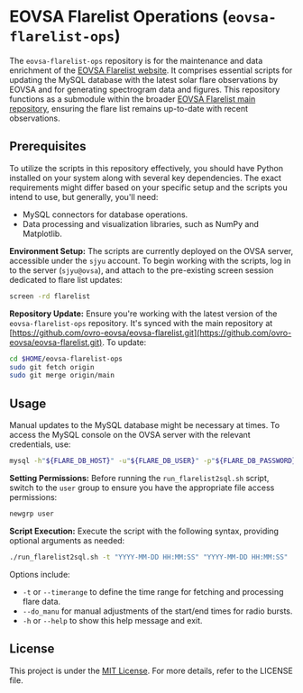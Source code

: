 # EOVSA Flarelist Operations (`eovsa-flarelist-ops`)

The `eovsa-flarelist-ops` repository is for the maintenance and data enrichment of the [EOVSA Flarelist website](http://www.ovsa.njit.edu/flarelist). It comprises essential scripts for updating the MySQL database with the latest solar flare observations by EOVSA and for generating spectrogram data and figures. This repository functions as a submodule within the broader [EOVSA Flarelist main repository](https://github.com/ovro-eovsa/eovsa-flarelist), ensuring the flare list remains up-to-date with recent observations.

## Prerequisites

To utilize the scripts in this repository effectively, you should have Python installed on your system along with several key dependencies. The exact requirements might differ based on your specific setup and the scripts you intend to use, but generally, you'll need:

- MySQL connectors for database operations.
- Data processing and visualization libraries, such as NumPy and Matplotlib.

**Environment Setup:** The scripts are currently deployed on the OVSA server, accessible under the `sjyu` account. To begin working with the scripts, log in to the server (`sjyu@ovsa`), and attach to the pre-existing screen session dedicated to flare list updates:

```bash
screen -rd flarelist
```

**Repository Update:** Ensure you're working with the latest version of the `eovsa-flarelist-ops` repository. It's synced with the main repository at [https://github.com/ovro-eovsa/eovsa-flarelist.git](https://github.com/ovro-eovsa/eovsa-flarelist.git). To update:

```bash
cd $HOME/eovsa-flarelist-ops
sudo git fetch origin
sudo git merge origin/main
```

## Usage

Manual updates to the MySQL database might be necessary at times. To access the MySQL console on the OVSA server with the relevant credentials, use:

```bash
mysql -h"${FLARE_DB_HOST}" -u"${FLARE_DB_USER}" -p"${FLARE_DB_PASSWORD}"
```

**Setting Permissions:** Before running the `run_flarelist2sql.sh` script, switch to the `user` group to ensure you have the appropriate file access permissions:

```bash
newgrp user
```

**Script Execution:** Execute the script with the following syntax, providing optional arguments as needed:

```bash
./run_flarelist2sql.sh -t "YYYY-MM-DD HH:MM:SS" "YYYY-MM-DD HH:MM:SS"
```

Options include:
- `-t` or `--timerange` to define the time range for fetching and processing flare data.
- `--do_manu` for manual adjustments of the start/end times for radio bursts.
- `-h` or `--help` to show this help message and exit.

## License

This project is under the [MIT License](LICENSE.md). For more details, refer to the LICENSE file.